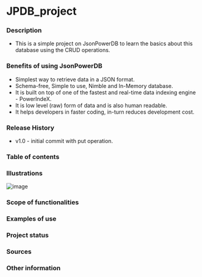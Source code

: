 # JPDB_project

### Description

- This is a simple project on JsonPowerDB to learn the basics about this database using the CRUD operations.

### Benefits of using JsonPowerDB

- Simplest way to retrieve data in a JSON format.
- Schema-free, Simple to use, Nimble and In-Memory database.
- It is built on top of one of the fastest and real-time data indexing engine - PowerIndeX.
- It is low level (raw) form of data and is also human readable.
- It helps developers in faster coding, in-turn reduces development cost.

### Release History
- v1.0 - initial commit with put operation.

### Table of contents


### Illustrations

![image](https://user-images.githubusercontent.com/61588507/174126329-b1db94a0-3ba3-4c60-87f9-a5f4ef14baa4.png)

### Scope of functionalities


### Examples of use


### Project status


### Sources


### Other information
